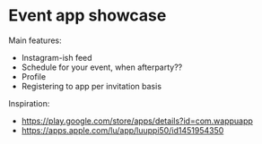 # Event app showcase

Main features:
* Instagram-ish feed
* Schedule for your event, when afterparty??
* Profile
* Registering to app per invitation basis

Inspiration:
* https://play.google.com/store/apps/details?id=com.wappuapp
* https://apps.apple.com/lu/app/luuppi50/id1451954350
